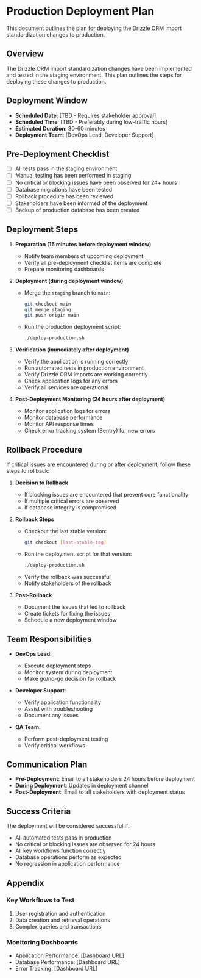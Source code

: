 # Production Deployment Plan

This document outlines the plan for deploying the Drizzle ORM import standardization changes to production.

## Overview

The Drizzle ORM import standardization changes have been implemented and tested in the staging environment. This plan outlines the steps for deploying these changes to production.

## Deployment Window

- **Scheduled Date**: [TBD - Requires stakeholder approval]
- **Scheduled Time**: [TBD - Preferably during low-traffic hours]
- **Estimated Duration**: 30-60 minutes
- **Deployment Team**: [DevOps Lead, Developer Support]

## Pre-Deployment Checklist

- [ ] All tests pass in the staging environment
- [ ] Manual testing has been performed in staging
- [ ] No critical or blocking issues have been observed for 24+ hours
- [ ] Database migrations have been tested
- [ ] Rollback procedure has been reviewed
- [ ] Stakeholders have been informed of the deployment
- [ ] Backup of production database has been created

## Deployment Steps

1. **Preparation (15 minutes before deployment window)**
   - Notify team members of upcoming deployment
   - Verify all pre-deployment checklist items are complete
   - Prepare monitoring dashboards

2. **Deployment (during deployment window)**
   - Merge the `staging` branch to `main`:
     ```bash
     git checkout main
     git merge staging
     git push origin main
     ```
   - Run the production deployment script:
     ```bash
     ./deploy-production.sh
     ```

3. **Verification (immediately after deployment)**
   - Verify the application is running correctly
   - Run automated tests in production environment
   - Verify Drizzle ORM imports are working correctly
   - Check application logs for any errors
   - Verify all services are operational

4. **Post-Deployment Monitoring (24 hours after deployment)**
   - Monitor application logs for errors
   - Monitor database performance
   - Monitor API response times
   - Check error tracking system (Sentry) for new errors

## Rollback Procedure

If critical issues are encountered during or after deployment, follow these steps to rollback:

1. **Decision to Rollback**
   - If blocking issues are encountered that prevent core functionality
   - If multiple critical errors are observed
   - If database integrity is compromised

2. **Rollback Steps**
   - Checkout the last stable version:
     ```bash
     git checkout [last-stable-tag]
     ```
   - Run the deployment script for that version:
     ```bash
     ./deploy-production.sh
     ```
   - Verify the rollback was successful
   - Notify stakeholders of the rollback

3. **Post-Rollback**
   - Document the issues that led to rollback
   - Create tickets for fixing the issues
   - Schedule a new deployment window

## Team Responsibilities

- **DevOps Lead**:
  - Execute deployment steps
  - Monitor system during deployment
  - Make go/no-go decision for rollback

- **Developer Support**:
  - Verify application functionality
  - Assist with troubleshooting
  - Document any issues

- **QA Team**:
  - Perform post-deployment testing
  - Verify critical workflows

## Communication Plan

- **Pre-Deployment**: Email to all stakeholders 24 hours before deployment
- **During Deployment**: Updates in deployment channel
- **Post-Deployment**: Email to all stakeholders with deployment status

## Success Criteria

The deployment will be considered successful if:

- All automated tests pass in production
- No critical or blocking issues are observed for 24 hours
- All key workflows function correctly
- Database operations perform as expected
- No regression in application performance

## Appendix

### Key Workflows to Test

1. User registration and authentication
2. Data creation and retrieval operations
3. Complex queries and transactions

### Monitoring Dashboards

- Application Performance: [Dashboard URL]
- Database Performance: [Dashboard URL]
- Error Tracking: [Dashboard URL]
